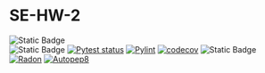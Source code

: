 # SE-HW-2
![Static Badge](https://img.shields.io/badge/Language-Python-blue)  
![Static Badge](https://img.shields.io/badge/Platform-Linux-red)
[![Pytest status](https://github.com/SE-Fall2024/SE-HW-2/actions/workflows/pyTest.yml/badge.svg)](https://github.com/SE-Fall2024/SE-HW-2/actions/workflows/pyTest.yml)
[![Pylint](https://github.com/SE-Fall2024/SE-HW-2/actions/workflows/pylint.yml/badge.svg)](https://github.com/SE-Fall2024/SE-HW-2/actions/workflows/pylint.yml)
[![codecov](https://codecov.io/gh/SE-Fall2024/SE-HW-2/graph/badge.svg?token=BHH0BGZLIW)](https://codecov.io/gh/SE-Fall2024/SE-HW-2)
![Static Badge](https://img.shields.io/badge/License-Mozilla_Public_License_2.0-green)
[![Radon](https://github.com/SE-Fall2024/SE-HW-2/actions/workflows/radon.yml/badge.svg)](https://github.com/SE-Fall2024/SE-HW-2/actions/workflows/radon.yml)
[![Autopep8](https://github.com/SE-Fall2024/SE-HW-2/actions/workflows/Autopep8.yml/badge.svg)](https://github.com/SE-Fall2024/SE-HW-2/actions/workflows/Autopep8.yml)
